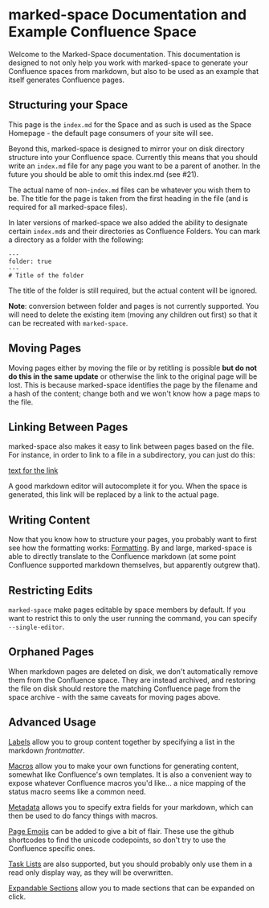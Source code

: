 # marked-space Documentation and Example Confluence Space

Welcome to the Marked-Space documentation. This documentation is designed to
not only help you work with marked-space to generate your Confluence spaces
from markdown, but also to be used as an example that itself generates
Confluence pages.

## Structuring your Space

This page is the `index.md` for the Space and as such is used as the Space
Homepage - the default page consumers of your site will see.

Beyond this, marked-space is designed to mirror your on disk directory
structure into your Confluence space. Currently this means that you should
write an `index.md` file for any page you want to be a parent of another. In
the future you should be able to omit this index.md (see #21).

The actual name of non-`index.md` files can be whatever you wish them to be.
The title for the page is taken from the first heading in the file (and is
required for all marked-space files).

In later versions of marked-space we also added the ability to designate
certain `index.md`s and their directories as Confluence Folders. You can mark a
directory as a folder with the following:

```
---
folder: true
---
# Title of the folder
```

The title of the folder is still required, but the actual content will be ignored.

**Note**: conversion between folder and pages is not currently supported. You
will need to delete the existing item (moving any children out first) so that
it can be recreated with `marked-space`.

## Moving Pages

Moving pages either by moving the file or by retitling is possible **but do not
do this in the same update** or otherwise the link to the original page will be
lost. This is because marked-space identifies the page by the filename and a
hash of the content; change both and we won't know how a page maps to the file.

## Linking Between Pages

marked-space also makes it easy to link between pages based on the file. For
instance, in order to link to a file in a subdirectory, you can just do this:

[text for the link](subpages/subpage1.md)

A good markdown editor will autocomplete it for you. When the space is
generated, this link will be replaced by a link to the actual page.

## Writing Content

Now that you know how to structure your pages, you probably want to first see
how the formatting works: [Formatting](formatting.md). By and large,
marked-space is able to directly translate to the Confluence markdown (at some
point Confluence supported markdown themselves, but apparently outgrew that).

## Restricting Edits

`marked-space` make pages editable by space members by default. If you want to
restrict this to only the user running the command, you can specify
`--single-editor`.

## Orphaned Pages

When markdown pages are deleted on disk, we don't automatically remove them
from the Confluence space. They are instead archived, and restoring the file on
disk should restore the matching Confluence page from the space archive - with
the same caveats for moving pages above.

## Advanced Usage

[Labels](./labels.md) allow you to group content together by specifying a list in
the markdown _frontmatter_.

[Macros](./macros.md) allow you to make your own functions for generating
content, somewhat like Confluence's own templates. It is also a convenient way
to expose whatever Confluence macros you'd like... a nice mapping of the status
macro seems like a common need.

[Metadata](./metadata.md) allows you to specify extra fields for your markdown,
which can then be used to do fancy things with macros.

[Page Emojis](./emoji-page.md) can be added to give a bit of flair. These use
the github shortcodes to find the unicode codepoints, so don't try to use the
Confluence specific ones.

[Task Lists](./task-list.md) are also supported, but you should probably only
use them in a read only display way, as they will be overwritten.

[Expandable Sections](./expand.md) allow you to made sections that can be
expanded on click.
